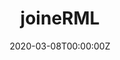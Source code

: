 ---
title: joineRML
summary: An R package to fit joint models to multivariate repeated measures data and a time-to-event outcome using an MCEM algorithm.
tags:
- R
- Joint Modelling
- Clinical Trials
date: "2020-03-08T00:00:00Z"

# Optional external URL for project (replaces project detail page).
external_link: "https://cran.r-project.org/package=joineRML/"

image:
  caption: Photo by rawpixel on Unsplash
  focal_point: Smart
  
links:
- icon: twitter
  icon_pack: fab
  name: Follow
  url: https://twitter.com/graemeleehickey
url_code: ""
url_pdf: ""
url_slides: ""
url_video: ""
---